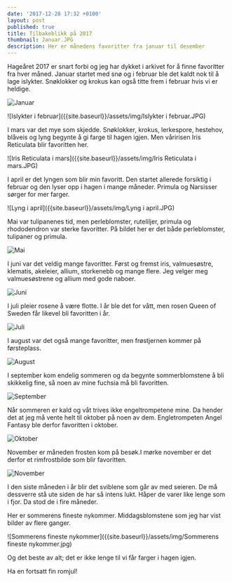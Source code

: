 ```yaml
---
date: '2017-12-28 17:32 +0100'
layout: post
published: true
title: Tilbakeblikk på 2017
thumbnail: Januar.JPG
description: Her er månedens favoritter fra januar til desember
---
```


Hageåret 2017 er snart forbi og jeg har dykket i arkivet for å finne favoritter fra hver måned. Januar startet med snø og i februar ble det kaldt nok til å lage islykter. Snøklokker og  krokus kan også titte frem i februar hvis vi er heldige.

![Januar]({{site.baseurl}}/assets/img/Januar.JPG)

![Islykter i februar]({{site.baseurl}}/assets/img/Islykter i februar.JPG)

<!--more-->

I mars var det mye som skjedde. Snøklokker, krokus, lerkespore, hestehov, blåveis og lyng begynte  å gi farge til hagen igjen. Men våririsen Iris Reticulata blir favoritten her. 

![Iris Reticulata i mars]({{site.baseurl}}/assets/img/Iris Reticulata i mars.JPG)

I april er det lyngen som blir min favoritt. Den startet allerede forsiktig i februar og den lyser opp i hagen i mange måneder. Primula og Narsisser sørger for mer farger.

![Lyng i april]({{site.baseurl}}/assets/img/Lyng i april.JPG)

Mai var tulipanenes tid, men perleblomster, ruteliljer, primula og rhododendron var sterke favoritter. På bildet her er det både perleblomster, tulipaner og primula.

![Mai]({{site.baseurl}}/assets/img/Mai.JPG)

I juni var det veldig mange favoritter. Først og fremst iris, valmuesøstre, klematis, akeleier, allium, storkenebb og mange flere. Jeg velger meg valmuesøstrene og allium med gode naboer.

![Juni]({{site.baseurl}}/assets/img/Juni.JPG)

I juli pleier rosene å være flotte. I år ble det for vått, men rosen Queen of Sweden får likevel bli favoritten i år.

![Juli]({{site.baseurl}}/assets/img/Juli.JPG)

I august var det også mange favoritter, men frøstjernen kommer på førsteplass.

![August]({{site.baseurl}}/assets/img/August.JPG)

I september kom endelig sommeren og da begynte sommerblomstene å bli skikkelig fine, så noen av mine fuchsia må bli favoritten.

![September]({{site.baseurl}}/assets/img/September.JPG)

Når sommeren er kald og våt trives ikke engeltrompetene mine. Da hender det at jeg må vente helt til oktober på noen av dem. Engletrompeten Angel Fantasy ble derfor favoritten i oktober.

![Oktober]({{site.baseurl}}/assets/img/Oktober.JPG)

November er måneden frosten kom på besøk.I mørke november er det derfor et rimfrostbilde som blir favoritten.

![November]({{site.baseurl}}/assets/img/November.JPG)

I den siste måneden i år blir det sviblene som går av med seieren. De må dessverre stå ute siden de har så intens lukt. Håper de varer like lenge som i fjor. Da stod de i fire måneder. 

Her er sommerens fineste nykommer. Middagsblomstene som jeg har vist bilder av flere ganger.

![Sommerens fineste nykommer]({{site.baseurl}}/assets/img/Sommerens fineste nykommer.jpg)

 Og det beste av alt; det er ikke lenge til vi får farger i hagen igjen.
 
 Ha en fortsatt fin romjul!



